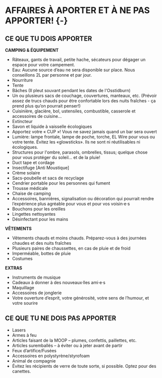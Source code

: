 # AFFAIRES À APORTER ET À NE PAS APPORTER! {-}

<h2><span>CE QUE TU DOIS APPORTER</span></h2>

**CAMPING & ÉQUIPEMENT** 

* Râteaux, gants de travail, petite hache, sécateurs pour dégager un espace pour votre campement.  
* Eau: Aucune source d’eau ne sera disponible sur  place. Nous conseillons 2L par personne et par jour.  
* Nourriture 
* Tente
* Bâches (Il pleut souvant pendant les dates de l'Osstidburn)
* Un ou plusieurs sacs de couchage, couvertures, manteaux, etc. (Prévoir assez de trucs chauds pour être confortable lors des nuits fraîches - ça prend plus qu’on pourrait penser!)  
* Cuisinière, glacière, bol, ustensiles, combustible, casserole et accessoires de cuisine… 
* Extincteur 
* Savon et liquide à vaisselle écologiques 
* Apportez votre « CUP »! Vous ne savez jamais quand un bar sera ouvert 
* Lumière: lampe frontale, lampe de poche, torche,  EL Wire pour vous ou votre tente. Évitez les  «glowsticks». Ils ne sont ni réutilisables ni écologiques. 
* Structures pour l'ombre, parasols, ombrelles, tissus; quelque chose pour vous protéger du soleil…  et de la pluie! 
* Duct tape et cordage 
* Insectifuge [Anti Moustique] 
* Crème solaire 
* Sacs-poubelle et sacs de recyclage 
* Cendrier portable pour les personnes qui fument 
* Trousse médicale 
* Chaise de camping 
* Accessoires, bannières, signalisation ou décoration qui pourrait rendre l’expérience plus agréable pour vous et pour vos voisin·e·s 
* Bouchons pour les oreilles 
* Lingettes nettoyantes 
* Désinfectant pour les mains


**VÊTEMENTS**

* Vêtements chauds et moins chauds. Préparez-vous à des journées chaudes et des nuits fraîches 
* Plusieurs paires de chaussettes, en cas de pluie et de froid 
* Imperméable, bottes de pluie 
* Costumes 


**EXTRAS**

* Instruments de musique 
* Cadeaux à donner à des nouveaux·lles ami·e·s 
* Maquillage 
* Accessoires de jonglerie 
* Votre ouverture d’esprit, votre générosité, votre sens de l’humour, et votre sourire 

<h2><span> CE QUE TU NE DOIS PAS APPORTER </span></h2>  

* Lasers
* Armes à feu 
* Articles faisant de la MOOP – plumes, confettis,  paillettes, etc. 
* Articles suremballés – à éviter ou à jeter avant de partir 
* Feux d’artifice/Fusées 
* Accessoires en polystyrène/styrofoam 
* Animal de compagnie 
* Évitez les récipients de verre de toute sorte, si possible. Optez pour des canettes. 

